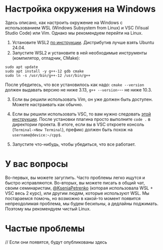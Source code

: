 # Настройка окружения на Windows

Здесь описано, как настроить окружение на Windows с использованием WSL (Windows Subsystem from Linux) и VSC (Visual Studio Code) или Vim. Однако мы рекомендуем перейти на Linux.

1. Установите WSL2 [по инструкции](https://docs.microsoft.com/ru-ru/windows/wsl/install-win10#manual-installation-steps). Дистрибутив лучше взять Ubuntu 24.04.
2. Запустите WSL2 и установите в ней необходимые инструменты (компилятор, отладчик, CMake):

```
sudo apt update
sudo apt install -y g++-12 gdb cmake
sudo ln -s /usr/bin/g++-12 /usr/bin/g++
```

После убедитесь, что все установилось как надо: `cmake --version` должен выдавать версию не ниже 3.13, `g++ --version`--- не ниже 10.3.

3. Если вы решили использовать Vim, он уже должен быть доступен. Можете настраивать как обычно.

4. Если вы решили использовать VSC, то вам нужно следовать [этой инструкции](https://code.visualstudio.com/docs/remote/wsl). После установки плагина просто выполните `code .` в директории проекта. В итоге, если вы в VSC откроете консоль (`Terminal->New Terminal`), префикс должен быть похож на `username@device:~/cpp$`.

5. Запустите что-нибудь, чтобы убедиться, что все работает.

# У вас вопросы

Во-первых, вы можете загуглить. Часто проблемы легко ищутся и быстро исправляются. Во-вторых, вы можете писать в общий чат, своим семинаристам, [@KseniaPetrenko](https://t.me/KseniaPetrenko) (которая использовала WSL + VSC весь 2 курс), или другим людям, которые используют WSL. Мы постараемся помочь, но возможно в какой-то момент появится непреодолимая проблема, мы будем бесильны, а дедлайны поджимать. Поэтому мы рекомендуем чистый Linux.

# Частые проблемы

// Если они появятся, будут опубликованы здесь
